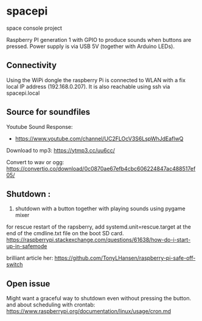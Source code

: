 # spacepi
space console project

Raspberry PI generation 1 with GPIO to produce sounds when buttons are pressed.
Power supply is via USB 5V (together with Arduino LEDs).

## Connectivity
Using the WiPi dongle the raspberry Pi is connected to WLAN with a fix local IP address (192.168.0.207).
It is also reachable using ssh via spacepi.local

## Source for soundfiles

Youtube Sound Response:
* https://www.youtube.com/channel/UC2FLOcV3S6LspWhJdEaflwQ

Download to mp3:
https://ytmp3.cc/uu6cc/

Convert to wav or ogg:
https://convertio.co/download/0c0870ae67efb4cbc606224847ac488517ef05/


## Shutdown :
1. shutdown with a button together with playing sounds using pygame mixer

for rescue restart of the rapsberry, add systemd.unit=rescue.target at the end of the cmdline.txt file on the boot SD card.
https://raspberrypi.stackexchange.com/questions/61638/how-do-i-start-up-in-safemode

brilliant article her: https://github.com/TonyLHansen/raspberry-pi-safe-off-switch


## Open issue
Might want a graceful way to shutdown even without pressing the button.
and about scheduling with crontab:
https://www.raspberrypi.org/documentation/linux/usage/cron.md




